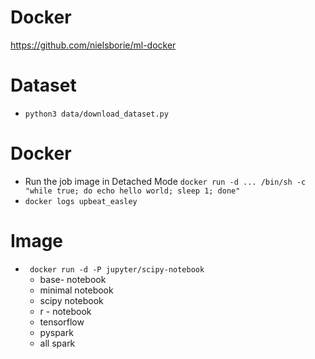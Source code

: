 # Docker 
https://github.com/nielsborie/ml-docker

# Dataset 
- `python3 data/download_dataset.py`


# Docker 
- Run the job image in Detached Mode `docker run -d ... /bin/sh -c "while true; do echo hello world; sleep 1; done"`
- `docker logs upbeat_easley`

# Image
- ` docker run -d -P jupyter/scipy-notebook`
    - base- notebook
    - minimal notebook 
    - scipy notebook 
    - r - notebook 
    - tensorflow 
    - pyspark
    - all spark 


    